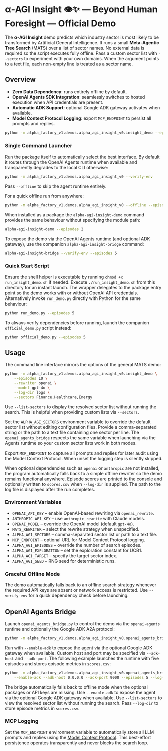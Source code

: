 # α‑AGI Insight 👁️✨ — Beyond Human Foresight — Official Demo

The **α‑AGI Insight** demo predicts which industry sector is most likely to be
transformed by Artificial General Intelligence. It runs a small
**Meta‑Agentic Tree Search** (MATS) over a list of sector names. No external
 data is required so the script executes fully offline.  Pass a custom sector
 list with ``--sectors`` to experiment with your own domains. When the argument
 points to a text file, each non-empty line is treated as a sector name.

## Overview

- **Zero Data Dependency**: runs entirely offline by default.
- **OpenAI Agents SDK Integration**: seamlessly switches to hosted execution when API credentials are present.
- **Automatic ADK Support**: optional Google ADK gateway activates when available.
- **Model Context Protocol Logging**: export `MCP_ENDPOINT` to persist all prompts and replies.


```bash
python -m alpha_factory_v1.demos.alpha_agi_insight_v0.insight_demo --episodes 5
```

### Single Command Launcher

Run the package itself to automatically select the best interface. By default it
routes through the OpenAI Agents runtime when available and transparently
degrades to the local CLI otherwise:

```bash
python -m alpha_factory_v1.demos.alpha_agi_insight_v0 --verify-env
```

Pass ``--offline`` to skip the agent runtime entirely.

For a quick offline run from anywhere:

```bash
python -m alpha_factory_v1.demos.alpha_agi_insight_v0 --offline --episodes 2
```

When installed as a package the ``alpha-agi-insight-demo`` command provides the
same behaviour without specifying the module path:

```bash
alpha-agi-insight-demo --episodes 2
```

To expose the demo via the OpenAI Agents runtime (and optional ADK gateway), use
the companion ``alpha-agi-insight-bridge`` command:

```bash
alpha-agi-insight-bridge --verify-env --episodes 5
```

### Quick Start Script

Ensure the shell helper is executable by running ``chmod +x run_insight_demo.sh`` if needed.
Execute ``./run_insight_demo.sh`` from this directory for an instant launch. The
wrapper delegates to the package entry point so the demo works with or without
OpenAI API credentials.  Alternatively invoke ``run_demo.py`` directly with
Python for the same behaviour:

```bash
python run_demo.py --episodes 5
```

To always verify dependencies before running, launch the companion
``official_demo.py`` script instead:

```bash
python official_demo.py --episodes 5
```

## Usage

The command line interface mirrors the options of the general MATS demo:

```bash
python -m alpha_factory_v1.demos.alpha_agi_insight_v0.insight_demo \
    --episodes 10 \
    --rewriter openai \
    --model gpt-4o \
    --log-dir logs \
    --sectors Finance,Healthcare,Energy
```

Use ``--list-sectors`` to display the resolved sector list without running the
search. This is helpful when providing custom lists via ``--sectors``.

Set the ``ALPHA_AGI_SECTORS`` environment variable to override the default
sector list without editing configuration files.  Provide a comma-separated
string or the path to a text file containing one sector per line.  The
``openai_agents_bridge`` respects the same variable when launching via the
Agents runtime so your custom sector lists work in both modes.

Export ``MCP_ENDPOINT`` to capture all prompts and replies for later audit using
the Model Context Protocol. When unset the logging step is silently skipped.

When optional dependencies such as ``openai`` or ``anthropic`` are not
installed, the program automatically falls back to a simple offline rewriter so
the demo remains functional anywhere.  Episode scores are printed to the console
and optionally written to ``scores.csv`` when ``--log-dir`` is supplied.  The
path to the log file is displayed after the run completes.

### Environment Variables

- ``OPENAI_API_KEY`` – enable OpenAI-based rewriting via ``openai_rewrite``.
- ``ANTHROPIC_API_KEY`` – use ``anthropic_rewrite`` with Claude models.
- ``OPENAI_MODEL`` – override the OpenAI model (default ``gpt-4o``).
- ``MATS_REWRITER`` – select the rewrite strategy when unspecified.
- ``ALPHA_AGI_SECTORS`` – comma-separated sector list or path to a text file.
- ``MCP_ENDPOINT`` – optional URL for Model Context Protocol logging.
- ``ALPHA_AGI_EPISODES`` – override the number of search episodes.
- ``ALPHA_AGI_EXPLORATION`` – set the exploration constant for UCB1.
- ``ALPHA_AGI_TARGET`` – specify the target sector index.
- ``ALPHA_AGI_SEED`` – RNG seed for deterministic runs.

### Graceful Offline Mode

The demo automatically falls back to an offline search strategy whenever the
required API keys are absent or network access is restricted. Use
``--verify-env`` for a quick dependency check before launching.

## OpenAI Agents Bridge

Launch ``openai_agents_bridge.py`` to control the demo via the
`openai-agents` runtime and optionally the Google ADK A2A protocol:

```bash
python -m alpha_factory_v1.demos.alpha_agi_insight_v0.openai_agents_bridge --verify-env
```

Run with ``--enable-adk`` to expose the agent via the optional Google ADK gateway when available. Custom host and
port may be specified via ``--adk-host`` and ``--adk-port``. The following example launches the runtime with five
episodes and stores episode metrics in ``scores.csv``:

```bash
python -m alpha_factory_v1.demos.alpha_agi_insight_v0.openai_agents_bridge \
    --enable-adk --adk-host 0.0.0.0 --adk-port 9000 --episodes 5 --log-dir logs
```
The bridge automatically falls back to offline mode when the optional
packages or API keys are missing. Use ``--enable-adk`` to expose the agent via
the optional Google ADK gateway when available. Use ``--list-sectors`` to view
the resolved sector list without running the search. Pass ``--log-dir`` to store
episode metrics in ``scores.csv``.

### MCP Logging

Set the ``MCP_ENDPOINT`` environment variable to automatically store all
LLM prompts and replies using the
[Model Context Protocol](https://www.anthropic.com/news/model-context-protocol).
This best-effort persistence operates transparently and never blocks the
search loop.
